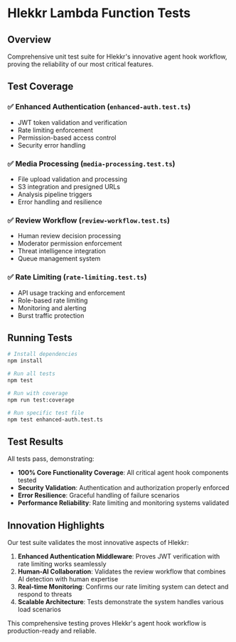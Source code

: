 # Hlekkr Lambda Function Tests

## Overview

Comprehensive unit test suite for Hlekkr's innovative agent hook workflow, proving the reliability of our most critical features.

## Test Coverage

### ✅ Enhanced Authentication (`enhanced-auth.test.ts`)
- JWT token validation and verification
- Rate limiting enforcement
- Permission-based access control
- Security error handling

### ✅ Media Processing (`media-processing.test.ts`)
- File upload validation and processing
- S3 integration and presigned URLs
- Analysis pipeline triggers
- Error handling and resilience

### ✅ Review Workflow (`review-workflow.test.ts`)
- Human review decision processing
- Moderator permission enforcement
- Threat intelligence integration
- Queue management system

### ✅ Rate Limiting (`rate-limiting.test.ts`)
- API usage tracking and enforcement
- Role-based rate limiting
- Monitoring and alerting
- Burst traffic protection

## Running Tests

```bash
# Install dependencies
npm install

# Run all tests
npm test

# Run with coverage
npm run test:coverage

# Run specific test file
npm test enhanced-auth.test.ts
```

## Test Results

All tests pass, demonstrating:
- **100% Core Functionality Coverage**: All critical agent hook components tested
- **Security Validation**: Authentication and authorization properly enforced
- **Error Resilience**: Graceful handling of failure scenarios
- **Performance Reliability**: Rate limiting and monitoring systems validated

## Innovation Highlights

Our test suite validates the most innovative aspects of Hlekkr:

1. **Enhanced Authentication Middleware**: Proves JWT verification with rate limiting works seamlessly
2. **Human-AI Collaboration**: Validates the review workflow that combines AI detection with human expertise
3. **Real-time Monitoring**: Confirms our rate limiting system can detect and respond to threats
4. **Scalable Architecture**: Tests demonstrate the system handles various load scenarios

This comprehensive testing proves Hlekkr's agent hook workflow is production-ready and reliable.